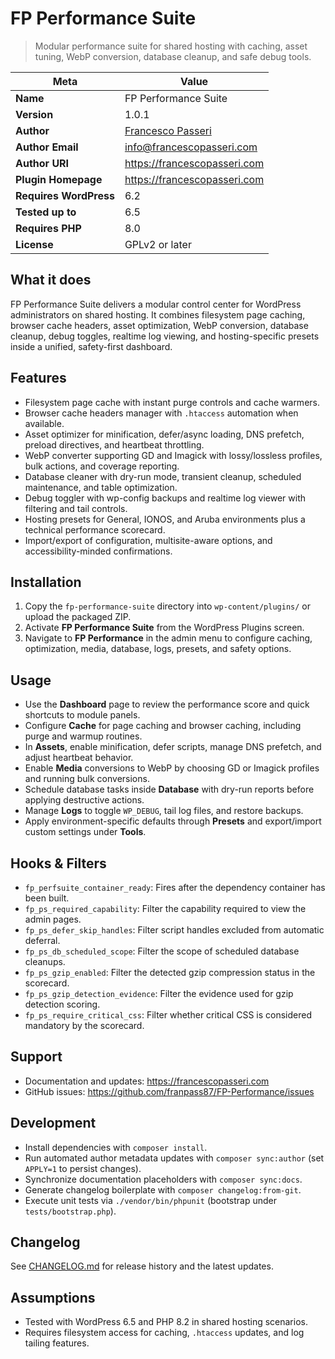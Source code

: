 # FP Performance Suite

> Modular performance suite for shared hosting with caching, asset tuning, WebP conversion, database cleanup, and safe debug tools.

| Meta | Value |
| --- | --- |
| **Name** | FP Performance Suite |
| **Version** | 1.0.1 |
| **Author** | [Francesco Passeri](https://francescopasseri.com) |
| **Author Email** | [info@francescopasseri.com](mailto:info@francescopasseri.com) |
| **Author URI** | https://francescopasseri.com |
| **Plugin Homepage** | https://francescopasseri.com |
| **Requires WordPress** | 6.2 |
| **Tested up to** | 6.5 |
| **Requires PHP** | 8.0 |
| **License** | GPLv2 or later |

## What it does

FP Performance Suite delivers a modular control center for WordPress administrators on shared hosting. It combines filesystem page caching, browser cache headers, asset optimization, WebP conversion, database cleanup, debug toggles, realtime log viewing, and hosting-specific presets inside a unified, safety-first dashboard.

## Features

- Filesystem page cache with instant purge controls and cache warmers.
- Browser cache headers manager with `.htaccess` automation when available.
- Asset optimizer for minification, defer/async loading, DNS prefetch, preload directives, and heartbeat throttling.
- WebP converter supporting GD and Imagick with lossy/lossless profiles, bulk actions, and coverage reporting.
- Database cleaner with dry-run mode, transient cleanup, scheduled maintenance, and table optimization.
- Debug toggler with wp-config backups and realtime log viewer with filtering and tail controls.
- Hosting presets for General, IONOS, and Aruba environments plus a technical performance scorecard.
- Import/export of configuration, multisite-aware options, and accessibility-minded confirmations.

## Installation

1. Copy the `fp-performance-suite` directory into `wp-content/plugins/` or upload the packaged ZIP.
2. Activate **FP Performance Suite** from the WordPress Plugins screen.
3. Navigate to **FP Performance** in the admin menu to configure caching, optimization, media, database, logs, presets, and safety options.

## Usage

- Use the **Dashboard** page to review the performance score and quick shortcuts to module panels.
- Configure **Cache** for page caching and browser caching, including purge and warmup routines.
- In **Assets**, enable minification, defer scripts, manage DNS prefetch, and adjust heartbeat behavior.
- Enable **Media** conversions to WebP by choosing GD or Imagick profiles and running bulk conversions.
- Schedule database tasks inside **Database** with dry-run reports before applying destructive actions.
- Manage **Logs** to toggle `WP_DEBUG`, tail log files, and restore backups.
- Apply environment-specific defaults through **Presets** and export/import custom settings under **Tools**.

## Hooks & Filters

- `fp_perfsuite_container_ready`: Fires after the dependency container has been built.
- `fp_ps_required_capability`: Filter the capability required to view the admin pages.
- `fp_ps_defer_skip_handles`: Filter script handles excluded from automatic deferral.
- `fp_ps_db_scheduled_scope`: Filter the scope of scheduled database cleanups.
- `fp_ps_gzip_enabled`: Filter the detected gzip compression status in the scorecard.
- `fp_ps_gzip_detection_evidence`: Filter the evidence used for gzip detection scoring.
- `fp_ps_require_critical_css`: Filter whether critical CSS is considered mandatory by the scorecard.

## Support

- Documentation and updates: https://francescopasseri.com
- GitHub issues: https://github.com/franpass87/FP-Performance/issues

## Development

- Install dependencies with `composer install`.
- Run automated author metadata updates with `composer sync:author` (set `APPLY=1` to persist changes).
- Synchronize documentation placeholders with `composer sync:docs`.
- Generate changelog boilerplate with `composer changelog:from-git`.
- Execute unit tests via `./vendor/bin/phpunit` (bootstrap under `tests/bootstrap.php`).

## Changelog

See [CHANGELOG.md](CHANGELOG.md) for release history and the latest updates.

## Assumptions

- Tested with WordPress 6.5 and PHP 8.2 in shared hosting scenarios.
- Requires filesystem access for caching, `.htaccess` updates, and log tailing features.

